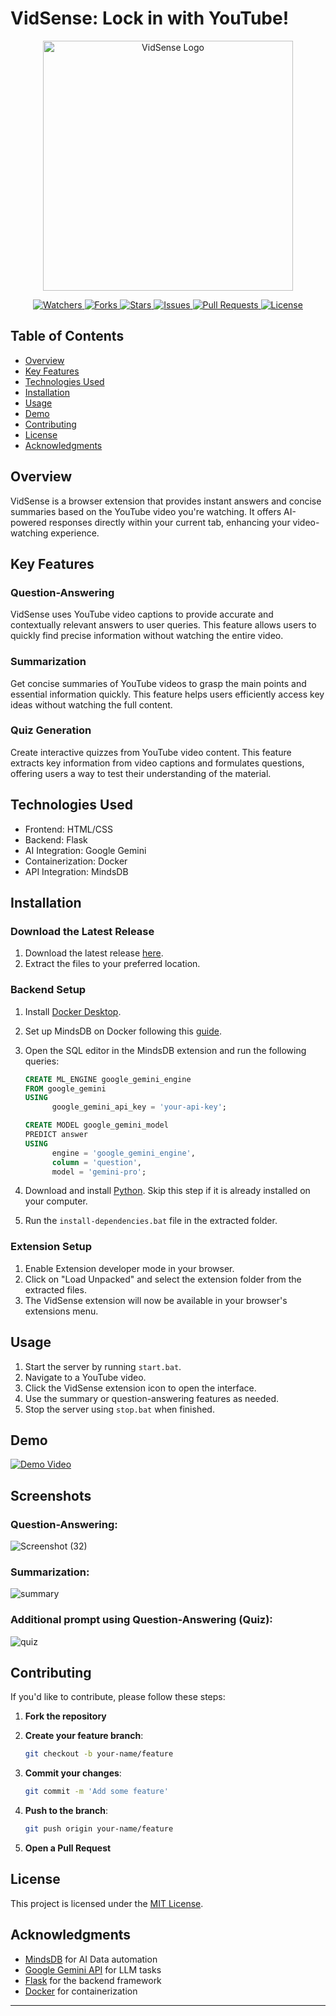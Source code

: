 # VidSense: Lock in with YouTube!

<p align="center">
  <img src="https://github.com/user-attachments/assets/f6607a6e-f1b8-45b9-87f9-96153be44013" width="400" alt="VidSense Logo">
</p>

<p align="center">
  <a href="https://github.com/apoorvsxna/VidSense-MindsDB" target="_blank">
    <img src="https://img.shields.io/github/watchers/apoorvsxna/VidSense-MindsDB?style=for-the-badge&logo=appveyor" alt="Watchers"/>
  </a>
  <a href="https://github.com/apoorvsxna/VidSense-MindsDB/fork" target="_blank">
    <img src="https://img.shields.io/github/forks/apoorvsxna/VidSense-MindsDB?style=for-the-badge&logo=appveyor" alt="Forks"/>
  </a>
  <a href="https://github.com/apoorvsxna/VidSense-MindsDB/stargazers" target="_blank">
    <img src="https://img.shields.io/github/stars/apoorvsxna/VidSense-MindsDB?style=for-the-badge&logo=appveyor" alt="Stars"/>
  </a>
  <a href="https://github.com/apoorvsxna/VidSense-MindsDB/issues" target="_blank">
    <img src="https://img.shields.io/github/issues/apoorvsxna/VidSense-MindsDB?style=for-the-badge&logo=appveyor" alt="Issues"/>
  </a>
  <a href="https://github.com/apoorvsxna/VidSense-MindsDB/pulls" target="_blank">
    <img src="https://img.shields.io/github/issues-pr/apoorvsxna/VidSense-MindsDB?style=for-the-badge&logo=appveyor" alt="Pull Requests"/>
  </a>
  <a href="https://github.com/apoorvsxna/VidSense-MindsDB/blob/master/LICENSE" target="_blank">
    <img src="https://img.shields.io/github/license/apoorvsxna/VidSense-MindsDB?style=for-the-badge&logo=appveyor" alt="License" />
  </a>
</p>

## Table of Contents

- [Overview](#overview)
- [Key Features](#key-features)
- [Technologies Used](#technologies-used)
- [Installation](#installation)
- [Usage](#usage)
- [Demo](#demo)
- [Contributing](#contributing)
- [License](#license)
- [Acknowledgments](#acknowledgments)

## Overview

VidSense is a browser extension that provides instant answers and concise summaries based on the YouTube video you're watching. It offers AI-powered responses directly within your current tab, enhancing your video-watching experience.

## Key Features

### Question-Answering
VidSense uses YouTube video captions to provide accurate and contextually relevant answers to user queries. This feature allows users to quickly find precise information without watching the entire video.

### Summarization
Get concise summaries of YouTube videos to grasp the main points and essential information quickly. This feature helps users efficiently access key ideas without watching the full content.

### Quiz Generation
Create interactive quizzes from YouTube video content. This feature extracts key information from video captions and formulates questions, offering users a way to test their understanding of the material.

## Technologies Used

- Frontend: HTML/CSS
- Backend: Flask
- AI Integration: Google Gemini
- Containerization: Docker
- API Integration: MindsDB

## Installation

### Download the Latest Release

1. Download the latest release [here](https://github.com/apoorvsxna/VidSense-MindsDB/releases).
2. Extract the files to your preferred location.

### Backend Setup

1. Install [Docker Desktop](https://docs.docker.com/desktop/install/windows-install/).
2. Set up MindsDB on Docker following this [guide](https://docs.mindsdb.com/setup/self-hosted/docker-desktop).
3. Open the SQL editor in the MindsDB extension and run the following queries:

   ```sql
   CREATE ML_ENGINE google_gemini_engine
   FROM google_gemini
   USING
         google_gemini_api_key = 'your-api-key';

   CREATE MODEL google_gemini_model
   PREDICT answer
   USING
         engine = 'google_gemini_engine',
         column = 'question',
         model = 'gemini-pro';

4. Download and install [Python](https://www.python.org/downloads/). Skip this step if it is already installed on your computer.

5. Run the `install-dependencies.bat` file in the extracted folder.

### Extension Setup

1. Enable Extension developer mode in your browser.
2. Click on "Load Unpacked" and select the extension folder from the extracted files.
3. The VidSense extension will now be available in your browser's extensions menu.

## Usage

1. Start the server by running `start.bat`.
2. Navigate to a YouTube video.
3. Click the VidSense extension icon to open the interface.
4. Use the summary or question-answering features as needed.
5. Stop the server using `stop.bat` when finished.


## Demo

[![Demo Video](https://img.youtube.com/vi/ajPk465WY4E/0.jpg)](https://www.youtube.com/watch?v=ajPk465WY4E)

## Screenshots

### Question-Answering:

![Screenshot (32)](https://github.com/user-attachments/assets/a3d9b41f-21f7-4300-b39b-fae9cc7bf0aa)


### Summarization:

![summary](https://github.com/user-attachments/assets/036f5447-4e3a-4b83-8147-c1c8a3395b12)


### Additional prompt using Question-Answering (Quiz):

![quiz](https://github.com/user-attachments/assets/084883fb-f7d5-4eae-a7bf-73b1ce01725a)


## Contributing

If you'd like to contribute, please follow these steps:

1. **Fork the repository**
2. **Create your feature branch**:

   ```bash
   git checkout -b your-name/feature
   ```

3. **Commit your changes**:

   ```bash
   git commit -m 'Add some feature'
   ```

4. **Push to the branch**:

   ```bash
   git push origin your-name/feature
   ```

5. **Open a Pull Request**

## License

This project is licensed under the [MIT License](LICENSE).

## Acknowledgments

- [MindsDB](https://docs.mindsdb.com/what-is-mindsdb) for AI Data automation
- [Google Gemini API](https://ai.google.com/gemini) for LLM tasks
- [Flask](https://flask.palletsprojects.com/en/3.0.x/) for the backend framework
- [Docker](https://www.docker.com/) for containerization

---
